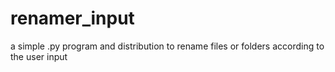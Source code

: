 # renamer_input
a simple .py program and distribution to rename files or folders according to the user input
